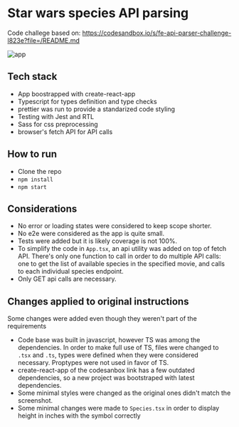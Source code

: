 # Star wars species API parsing

Code challege based on: https://codesandbox.io/s/fe-api-parser-challenge-l823e?file=/README.md

![app](https://user-images.githubusercontent.com/2772762/221444457-b7974d6d-a6e5-4075-b6ba-e12186ac403e.png)

## Tech stack

- App boostrapped with create-react-app
- Typescript for types definition and type checks
- prettier was run to provide a standarized code styling
- Testing with Jest and RTL
- Sass for css preprocessing
- browser's fetch API for API calls

## How to run

- Clone the repo
- `npm install`
- `npm start`

## Considerations

- No error or loading states were considered to keep scope shorter.
- No e2e were considered as the app is quite small.
- Tests were added but it is likely coverage is not 100%.
- To simplify the code in `App.tsx`, an api utility was added on top of fetch API. There's only one function to call in order to do multiple API calls: one to get the list of available species in the specified movie, and calls to each individual species endpoint.
- Only GET api calls are necessary. 

## Changes applied to original instructions

Some changes were added even though they weren't part of the requirements

- Code base was built in javascript, however TS was among the dependencies. In order to make full use of TS, files were changed to `.tsx` and `.ts`,
types were defined when they were considered necessary. Proptypes were not used in favor of TS.
- create-react-app of the codesanbox link has a few outdated dependencies, so a new project was bootstraped with latest dependencies.
- Some minimal styles were changed as the original ones didn't match the screenshot.
- Some minimal changes were made to `Species.tsx` in order to display height in inches with the symbol correctly

